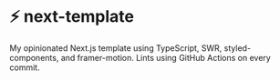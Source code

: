 # ⚡ next-template

My opinionated Next.js template using TypeScript, SWR, styled-components, and framer-motion. Lints using GitHub Actions on every commit.
